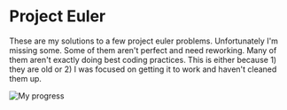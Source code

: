 # Project Euler

These are my solutions to a few project euler problems. Unfortunately I'm missing some. Some of them aren't perfect and need reworking. Many of them aren't exactly doing best coding practices. This is either because 1) they are old or 2) I was focused on getting it to work and haven't cleaned them up. 

![My progress](http://projecteuler.net/profile/pridefulpropensity.png)
